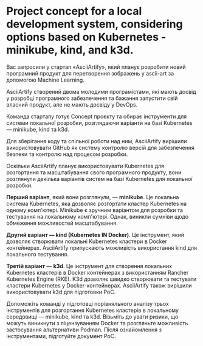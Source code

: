 # Project concept for a local development system, considering options based on Kubernetes - minikube, kind, and k3d.

Вас запросили у стартап «AsciiArtify», який планує розробити новий програмний продукт для перетворення зображень у ascii-art за допомогою Machine Learning.

AsciiArtify створений двома молодими програмістами, які мають досвід у розробці програмного забезпечення та бажання запустити свій власний продукт, але не мають досвіду у DevOps.

Команда стартапу готує Concept проєкту та обирає інструменти для системи локальної розробки, розглядаючи варіанти на базі Kubernetes — minikube, kind та k3d.

Для зберігання коду та спільної роботи над ним, AsciiArtify вирішили використовувати GitHub як систему контролю версій для забезпечення безпеки та контролю над процесом розробки.

Оскільки AsciiArtify планує використовувати Kubernetes для розгортання та масштабування свого програмного продукту, вони розглянули декілька варіантів систем на базі Kubernetes для локальної розробки.

**Перший варіант**, який вони розглянули, — **minikube**. Це локальна система Kubernetes, яка дозволяє розгортати кластер Kubernetes на одному комп'ютері. Minikube є зручним варіантом для розробки та тестування на локальному комп'ютері. Однак, виникли сумніви щодо обмеження можливостей масштабування.

**Другий варіант — kind (Kubernetes IN Docker)**. Це інструмент, який дозволяє створювати локальні Kubernetes кластери в Docker контейнерах. AsciiArtify припускають можливість використання kind для локального тестування.

**Третій варіант** — **k3d**. Це інструмент для створення локальних Kubernetes кластерів в Docker контейнерах з використанням Rancher Kubernetes Engine (RKE). K3d дозволяє швидко створювати та тестувати кластери Kubernetes у Docker-контейнерах. AsciiArtify також вирішили використовувати k3d для підготовки PoC.

Допоможіть команді у підготовці порівняльного аналізу трьох інструментів для розгортання Kubernetes кластерів в локальному середовищі — minikube, kind та k3d. Візьміть до уваги ризики, що можуть виникнути з ліцензуванням Docker та розгляньте можливість застосування альтернативи Podman. Після ознайомлення з інструментами, підготуйте документ PoC.